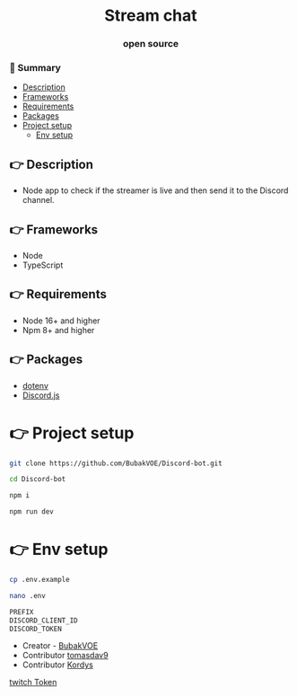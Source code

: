 ﻿<div align="center">

# Stream chat
### open source

</div>

### :notebook_with_decorative_cover: Summary

-   [Description](#point_right-description)
-   [Frameworks](#point_right-frameworks)
-   [Requirements](#point_right-requirements)
-   [Packages](#point_right-packages)
-   [Project setup](#point_right-project-setup)
    -   [Env setup](#point_right-env-setup)


## :point_right: Description
- Node app to check if the streamer is live and then send it to the Discord channel.

## :point_right: Frameworks

-   Node
-   TypeScript

## :point_right: Requirements

- Node 16+ and higher
- Npm 8+ and higher

## :point_right: Packages

- [dotenv](https://www.npmjs.com/package/dotenv)
- [Discord.js](https://discord.js.org/docs/packages/discord.js/14.16.2)

# :point_right: Project setup
```sh
git clone https://github.com/BubakVOE/Discord-bot.git
```
```sh
cd Discord-bot
```
```sh
npm i
```
```sh
npm run dev
```

# :point_right: Env setup
```sh
cp .env.example
```

```sh
nano .env
```

```sh
PREFIX
DISCORD_CLIENT_ID
DISCORD_TOKEN
```

-   Creator - [BubakVOE](https://ludwigtomas.cz/)
-   Contributor [tomasdav9](https://tomdavid.cz/)
-   Contributor [Kordys](https://seznam.cz/)


[twitch Token](https://dev.twitch.tv/console/apps/)
